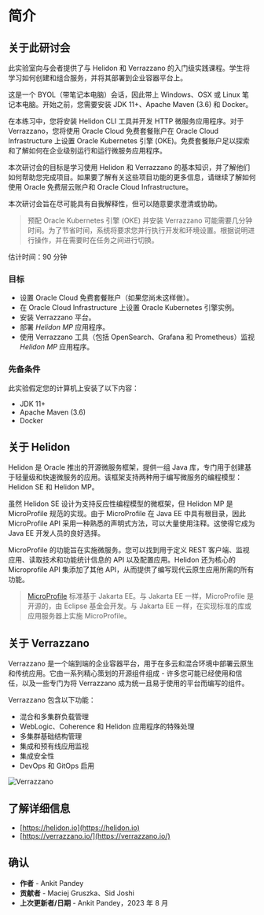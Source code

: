 # 简介

## 关于此研讨会

此实验室向与会者提供了与 Helidon 和 Verrazzano 的入门级实践课程。学生将学习如何创建和组合服务，并将其部署到企业容器平台上。

这是一个 BYOL（带笔记本电脑）会话，因此带上 Windows、OSX 或 Linux 笔记本电脑。开始之前，您需要安装 JDK 11+、Apache Maven (3.6) 和 Docker。

在本练习中，您将安装 Helidon CLI 工具并开发 HTTP 微服务应用程序。对于 Verrazzano，您将使用 Oracle Cloud 免费套餐账户在 Oracle Cloud Infrastructure 上设置 Oracle Kubernetes 引擎 (OKE)。免费套餐账户足以探索和了解如何在企业级别运行和运行微服务应用程序。

本次研讨会的目标是学习使用 Helidon 和 Verrazzano 的基本知识，并了解他们如何帮助您完成项目。如果要了解有关这些项目功能的更多信息，请继续了解如何使用 Oracle 免费层云账户和 Oracle Cloud Infrastructure。

本次研讨会旨在尽可能具有自我解释性，但可以随意要求澄清或协助。

> 预配 Oracle Kubernetes 引擎 (OKE) 并安装 Verrazzano 可能需要几分钟时间。为了节省时间，系统将要求您并行执行开发和环境设置。根据说明进行操作，并在需要时在任务之间进行切换。

估计时间：90 分钟

### 目标

*   设置 Oracle Cloud 免费套餐账户（如果您尚未这样做）。
*   在 Oracle Cloud Infrastructure 上设置 Oracle Kubernetes 引擎实例。
*   安装 Verrazzano 平台。
*   部署 _Helidon MP_ 应用程序。
*   使用 Verrazzano 工具（包括 OpenSearch、Grafana 和 Prometheus）监视 _Helidon MP_ 应用程序。

### 先备条件

此实验假定您的计算机上安装了以下内容：

*   JDK 11+
*   Apache Maven (3.6)
*   Docker

## 关于 Helidon

Helidon 是 Oracle 推出的开源微服务框架，提供一组 Java 库，专门用于创建基于轻量级和快速微服务的应用。该框架支持两种用于编写微服务的编程模型：Helidon SE 和 Helidon MP。

虽然 Helidon SE 设计为支持反应性编程模型的微框架，但 Helidon MP 是 MicroProfile 规范的实现。由于 MicroProfile 在 Java EE 中具有根目录，因此 MicroProfile API 采用一种熟悉的声明式方法，可以大量使用注释。这使得它成为 Java EE 开发人员的良好选择。

MicroProfile 的功能旨在实施微服务。您可以找到用于定义 REST 客户端、监视应用、读取技术和功能统计信息的 API 以及配置应用。Helidon 还为核心的 Microprofile API 集添加了其他 API，从而提供了编写现代云原生应用所需的所有功能。

> [MicroProfile](https://microprofile.io/) 标准基于 Jakarta EE。与 Jakarta EE 一样，MicroProfile 是开源的，由 Eclipse 基金会开发。与 Jakarta EE 一样，在实现标准的库或应用服务器上实施 MicroProfile。

## 关于 Verrazzano

Verrazzano 是一个端到端的企业容器平台，用于在多云和混合环境中部署云原生和传统应用。它由一系列精心策划的开源组件组成 - 许多您可能已经使用和信任，以及一些专门为将 Verrazzano 成为统一且易于使用的平台而编写的组件。

Verrazzano 包含以下功能：

*   混合和多集群负载管理
*   WebLogic、Coherence 和 Helidon 应用程序的特殊处理
*   多集群基础结构管理
*   集成和预有线应用监视
*   集成安全性
*   DevOps 和 GitOps 启用

![Verrazzano](images/verrazzano.png)

## 了解详细信息

*   [https://helidon.io](https://helidon.io)
*   [https://verrazzano.io/](https://verrazzano.io/)

## 确认

*   **作者** - Ankit Pandey
*   **贡献者** - Maciej Gruszka、Sid Joshi
*   **上次更新者/日期** - Ankit Pandey，2023 年 8 月